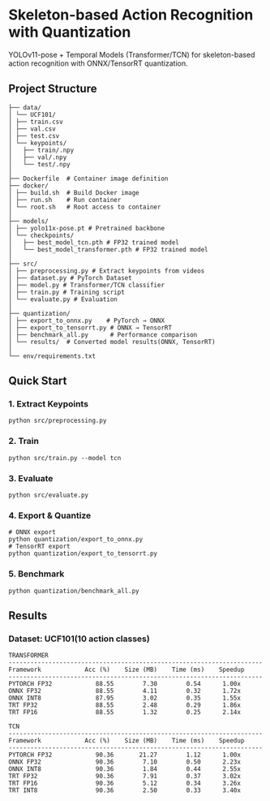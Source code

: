 # Skeleton-based Action Recognition with Quantization

YOLOv11-pose + Temporal Models (Transformer/TCN) for skeleton-based action recognition with ONNX/TensorRT quantization.

## Project Structure
```
├── data/
│ └── UCF101/
│ ├── train.csv
│ ├── val.csv
│ ├── test.csv
│ └── keypoints/
│   ├── train/.npy
│   ├── val/.npy
│   └── test/.npy
│
├── Dockerfile  # Container image definition
├── docker/
│ ├── build.sh  # Build Docker image
│ ├── run.sh    # Run container
│ └── root.sh   # Root access to container
│ 
├── models/
│ ├── yolo11x-pose.pt # Pretrained backbone
│ └── checkpoints/
│   ├── best_model_tcn.pth # FP32 trained model
│   └── best_model_transformer.pth # FP32 trained model
│
├── src/
│ ├── preprocessing.py # Extract keypoints from videos
│ ├── dataset.py # PyTorch Dataset
│ ├── model.py # Transformer/TCN classifier
│ ├── train.py # Training script
│ └── evaluate.py # Evaluation
│
├── quantization/
│ ├── export_to_onnx.py    # PyTorch → ONNX
│ ├── export_to_tensorrt.py # ONNX → TensorRT
│ ├── benchmark_all.py      # Performance comparison
│ └── results/  # Converted model results(ONNX, TensorRT)
│
└── env/requirements.txt
```

## Quick Start
### 1. Extract Keypoints
```python src/preprocessing.py```
### 2. Train
```python src/train.py --model tcn```
### 3. Evaluate
```python src/evaluate.py```
### 4. Export & Quantize
```
# ONNX export
python quantization/export_to_onnx.py
# TensorRT export
python quantization/export_to_tensorrt.py
```
### 5. Benchmark
```python quantization/benchmark_all.py```

## Results
### Dataset: UCF101(10 action classes)
```
TRANSFORMER
----------------------------------------------------------------------
Framework            Acc (%)    Size (MB)    Time (ms)    Speedup   
----------------------------------------------------------------------
PYTORCH FP32            88.55        7.30        0.54      1.00x
ONNX FP32               88.55        4.11        0.32      1.72x
ONNX INT8               87.95        3.02        0.35      1.55x
TRT FP32                88.55        2.48        0.29      1.86x
TRT FP16                88.55        1.32        0.25      2.14x

TCN
----------------------------------------------------------------------
Framework            Acc (%)    Size (MB)    Time (ms)    Speedup   
----------------------------------------------------------------------
PYTORCH FP32            90.36       21.27        1.12      1.00x
ONNX FP32               90.36        7.10        0.50      2.23x
ONNX INT8               90.36        1.84        0.44      2.55x
TRT FP32                90.36        7.91        0.37      3.02x
TRT FP16                90.36        5.12        0.34      3.26x
TRT INT8                90.36        2.50        0.33      3.40x
```